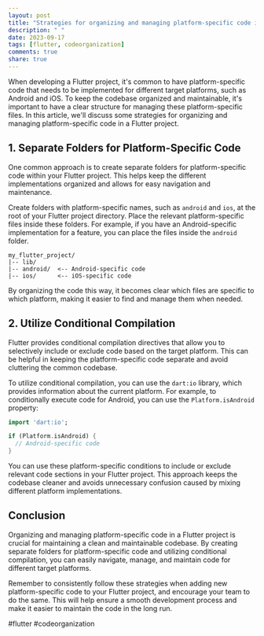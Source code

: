 ```yaml
---
layout: post
title: "Strategies for organizing and managing platform-specific code in a Flutter project."
description: " "
date: 2023-09-17
tags: [flutter, codeorganization]
comments: true
share: true
---
```


When developing a Flutter project, it's common to have platform-specific code that needs to be implemented for different target platforms, such as Android and iOS. To keep the codebase organized and maintainable, it's important to have a clear structure for managing these platform-specific files. In this article, we'll discuss some strategies for organizing and managing platform-specific code in a Flutter project.

## 1. Separate Folders for Platform-Specific Code

One common approach is to create separate folders for platform-specific code within your Flutter project. This helps keep the different implementations organized and allows for easy navigation and maintenance.

Create folders with platform-specific names, such as `android` and `ios`, at the root of your Flutter project directory. Place the relevant platform-specific files inside these folders. For example, if you have an Android-specific implementation for a feature, you can place the files inside the `android` folder.

```
my_flutter_project/
|-- lib/
|-- android/  <-- Android-specific code
|-- ios/      <-- iOS-specific code
```

By organizing the code this way, it becomes clear which files are specific to which platform, making it easier to find and manage them when needed.

## 2. Utilize Conditional Compilation

Flutter provides conditional compilation directives that allow you to selectively include or exclude code based on the target platform. This can be helpful in keeping the platform-specific code separate and avoid cluttering the common codebase.

To utilize conditional compilation, you can use the `dart:io` library, which provides information about the current platform. For example, to conditionally execute code for Android, you can use the `Platform.isAndroid` property:

```dart
import 'dart:io';

if (Platform.isAndroid) {
  // Android-specific code
}
```

You can use these platform-specific conditions to include or exclude relevant code sections in your Flutter project. This approach keeps the codebase cleaner and avoids unnecessary confusion caused by mixing different platform implementations.

## Conclusion

Organizing and managing platform-specific code in a Flutter project is crucial for maintaining a clean and maintainable codebase. By creating separate folders for platform-specific code and utilizing conditional compilation, you can easily navigate, manage, and maintain code for different target platforms.

Remember to consistently follow these strategies when adding new platform-specific code to your Flutter project, and encourage your team to do the same. This will help ensure a smooth development process and make it easier to maintain the code in the long run.

#flutter #codeorganization